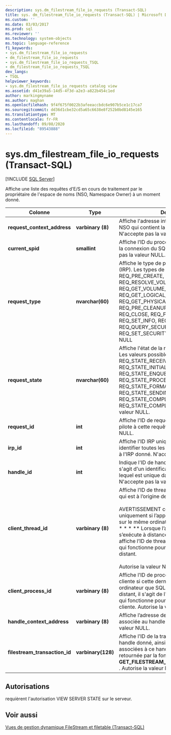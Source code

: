 ```yaml
---
description: sys.dm_filestream_file_io_requests (Transact-SQL)
title: sys. dm_filestream_file_io_requests (Transact-SQL) | Microsoft Docs
ms.custom: ''
ms.date: 03/03/2017
ms.prod: sql
ms.reviewer: ''
ms.technology: system-objects
ms.topic: language-reference
f1_keywords:
- sys.dm_filestream_file_io_requests
- dm_filestream_file_io_requests
- sys.dm_filestream_file_io_requests_TSQL
- dm_filestream_file_io_requests_TSQL
dev_langs:
- TSQL
helpviewer_keywords:
- sys.dm_filestream_file_io_requests catalog view
ms.assetid: d41e39a5-14d5-4f3d-a2e3-a822b454c1ed
author: markingmyname
ms.author: maghan
ms.openlocfilehash: 9f4f675f0022b3afeeaccbdc6e907b5ce1c17ca7
ms.sourcegitcommit: dd36d1cbe32cd5a65c6638e8f252b0bd8145e165
ms.translationtype: MT
ms.contentlocale: fr-FR
ms.lasthandoff: 09/08/2020
ms.locfileid: "89543888"
---
```

# <a name="sysdm_filestream_file_io_requests-transact-sql"></a>sys.dm_filestream_file_io_requests (Transact-SQL)
[!INCLUDE [SQL Server](../../includes/applies-to-version/sqlserver.md)]

  Affiche une liste des requêtes d'E/S en cours de traitement par le propriétaire de l'espace de noms (NSO, Namespace Owner) à un moment donné.  
  
|Colonne|Type|Description|  
|------------|----------|-----------------|  
|**request_context_address**|**varbinary (8)**|Affiche l'adresse interne du bloc de mémoire NSO qui contient la requête d'E/S du pilote. N'accepte pas la valeur NULL.|  
|**current_spid**|**smallint**|Affiche l’ID du processus système (SPID) pour la connexion du SQL Server actuel. N'accepte pas la valeur NULL.|  
|**request_type**|**nvarchar(60)**|Affiche le type de paquet de requête d'E/S (IRP). Les types de demande possibles sont REQ_PRE_CREATE, REQ_POST_CREATE, REQ_RESOLVE_VOLUME, REQ_GET_VOLUME_INFO, REQ_GET_LOGICAL_NAME, REQ_GET_PHYSICAL_NAME, REQ_PRE_CLEANUP, REQ_POST_CLEANUP, REQ_CLOSE, REQ_FSCTL, REQ_QUERY_INFO, REQ_SET_INFO, REQ_ENUM_DIRECTORY, REQ_QUERY_SECURITY et REQ_SET_SECURITY. N'accepte pas la valeur NULL|  
|**request_state**|**nvarchar(60)**|Affiche l'état de la requête d'E/S dans NSO. Les valeurs possibles sont REQ_STATE_RECEIVED, REQ_STATE_INITIALIZED, REQ_STATE_ENQUEUED, REQ_STATE_PROCESSING, REQ_STATE_FORMATTING_RESPONSE, REQ_STATE_SENDING_RESPONSE, REQ_STATE_COMPLETING et REQ_STATE_COMPLETED. N'accepte pas la valeur NULL.|  
|**request_id**|**int**|Affiche l'ID de requête unique attribué par le pilote à cette requête. N'accepte pas la valeur NULL.|  
|**irp_id**|**int**|Affiche l'ID IRP unique. C'est utile pour identifier toutes les requêtes d'E/S associées à l'IRP donné. N'accepte pas la valeur NULL.|  
|**handle_id**|**int**|Indique l'ID de handle de l'espace de noms. Il s'agit d'un identificateur NSO spécifique, lequel est unique dans une instance. N'accepte pas la valeur NULL.|  
|**client_thread_id**|**varbinary (8)**|Affiche l’ID de thread de l’application cliente qui est à l’origine de la demande.<br /><br /> AVERTISSEMENT cela est explicite uniquement si l’application cliente s’exécute sur le même ordinateur que SQL Server. ** \* \* \* \* ** Lorsque l’application cliente s’exécute à distance, le **client_thread_id** affiche l’ID de thread d’un processus système qui fonctionne pour le compte du client distant.<br /><br /> Autorise la valeur NULL.|  
|**client_process_id**|**varbinary (8)**|Affiche l'ID de processus de l'application cliente si cette dernière s'exécute sur le même ordinateur que SQL Server. Pour un client distant, il s'agit de l'ID de processus système qui fonctionne pour le compte de l'application cliente. Autorise la valeur NULL.|  
|**handle_context_address**|**varbinary (8)**|Affiche l’adresse de la structure NSO interne associée au handle du client. Autorise la valeur NULL.|  
|**filestream_transaction_id**|**varbinary(128)**|Affiche l'ID de la transaction associée au handle donné, ainsi que toutes les requêtes associées à ce handle. Il s’agit de la valeur retournée par la fonction **GET_FILESTREAM_TRANSACTION_CONTEXT** . Autorise la valeur NULL.|  
  
## <a name="permissions"></a>Autorisations  
 requièrent l'autorisation VIEW SERVER STATE sur le serveur.  
  
## <a name="see-also"></a>Voir aussi  
 [Vues de gestion dynamique FileStream et filetable &#40;Transact-SQL&#41;](../../relational-databases/system-dynamic-management-views/filestream-and-filetable-dynamic-management-views-transact-sql.md)  
  
  
